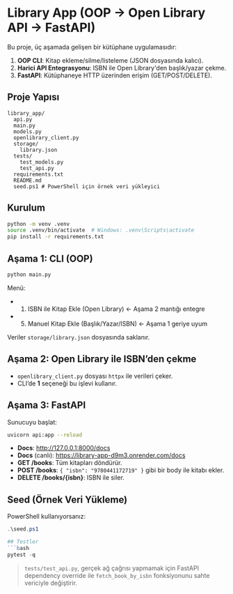 # Library App (OOP → Open Library API → FastAPI)

Bu proje, üç aşamada gelişen bir kütüphane uygulamasıdır:
1) **OOP CLI**: Kitap ekleme/silme/listeleme (JSON dosyasında kalıcı).
2) **Harici API Entegrasyonu**: ISBN ile Open Library'den başlık/yazar çekme.
3) **FastAPI**: Kütüphaneye HTTP üzerinden erişim (GET/POST/DELETE).

## Proje Yapısı
```
library_app/
  api.py
  main.py
  models.py
  openlibrary_client.py
  storage/
    library.json
  tests/
    test_models.py
    test_api.py
  requirements.txt
  README.md
  seed.ps1 # PowerShell için örnek veri yükleyici
```

## Kurulum
```bash
python -m venv .venv
source .venv/bin/activate  # Windows: .venv\Scripts\activate
pip install -r requirements.txt
```

## Aşama 1: CLI (OOP)
```bash
python main.py
```
Menü:
- 1) ISBN ile Kitap Ekle (Open Library)  ← Aşama 2 mantığı entegre
- 5) Manuel Kitap Ekle (Başlık/Yazar/ISBN) ← Aşama 1 geriye uyum

Veriler `storage/library.json` dosyasında saklanır.

## Aşama 2: Open Library ile ISBN’den çekme
- `openlibrary_client.py` dosyası `httpx` ile verileri çeker.
- CLI’de **1** seçeneği bu işlevi kullanır.

## Aşama 3: FastAPI
Sunucuyu başlat:
```bash
uvicorn api:app --reload
```
- **Docs**: http://127.0.0.1:8000/docs   
- **Docs** (canlı): https://library-app-d9m3.onrender.com/docs
- **GET /books**: Tüm kitapları döndürür.
- **POST /books**: `{ "isbn": "9780441172719" }` gibi bir body ile kitabı ekler.
- **DELETE /books/{isbn}**: ISBN ile siler.

## Seed (Örnek Veri Yükleme)
PowerShell kullanıyorsanız:
```powershell
.\seed.ps1

## Testler
```bash
pytest -q
```

> `tests/test_api.py`, gerçek ağ çağrısı yapmamak için FastAPI dependency override ile `fetch_book_by_isbn` fonksiyonunu sahte vericiyle değiştirir.
